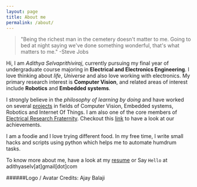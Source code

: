 ```yaml
---
layout: page
title: About me
permalink: /about/
---
```


>"Being the richest man in the cemetery doesn't matter to me. Going to bed at night saying we've done something wonderful, that's what matters to me." -Steve Jobs

Hi, I am *Adithya Selvaprithiviraj*, currently pursuing my final year of undergraduate course majoring in **Electrical and Electronics Engineering**. I love thinking about *life*, *Universe* and also love working with electronics. My primary research interest is **Computer Vision**, and related areas of interest include **Robotics** and **Embedded systems**.

 I strongly believe in the *philosophy of learning by doing* and have worked on several [projects](/projects) in fields of Computer Vision, Embedded systems, Robotics and Internet Of Things. I am also one of the core members of [Electrical Research Fraternity](http://www.erfssn.org/). Checkout this [link](http://www.erfssn.org/our-achievements/) to have a look at our achievements. 

I am a foodie and I love trying different food. In my free time, I write small hacks and scripts using python which helps me to automate humdrum tasks.

To know more about me, have a look at my [resume](/assets/Cv.pdf) or Say `Hello` at adithyaselv[at]gmail[dot]com 

######Logo / Avatar Credits: Ajay Balaji